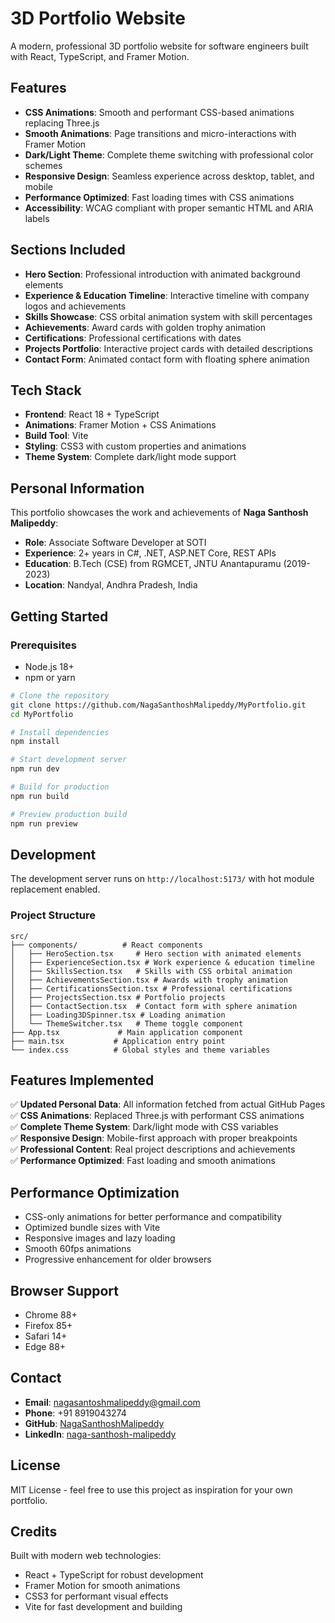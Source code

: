 # 3D Portfolio Website

A modern, professional 3D portfolio website for software engineers built with React, TypeScript, and Framer Motion.

## Features

- **CSS Animations**: Smooth and performant CSS-based animations replacing Three.js
- **Smooth Animations**: Page transitions and micro-interactions with Framer Motion
- **Dark/Light Theme**: Complete theme switching with professional color schemes
- **Responsive Design**: Seamless experience across desktop, tablet, and mobile
- **Performance Optimized**: Fast loading times with CSS animations
- **Accessibility**: WCAG compliant with proper semantic HTML and ARIA labels

## Sections Included

- **Hero Section**: Professional introduction with animated background elements
- **Experience & Education Timeline**: Interactive timeline with company logos and achievements
- **Skills Showcase**: CSS orbital animation system with skill percentages
- **Achievements**: Award cards with golden trophy animation
- **Certifications**: Professional certifications with dates
- **Projects Portfolio**: Interactive project cards with detailed descriptions
- **Contact Form**: Animated contact form with floating sphere animation

## Tech Stack

- **Frontend**: React 18 + TypeScript
- **Animations**: Framer Motion + CSS Animations
- **Build Tool**: Vite
- **Styling**: CSS3 with custom properties and animations
- **Theme System**: Complete dark/light mode support

## Personal Information

This portfolio showcases the work and achievements of **Naga Santhosh Malipeddy**:
- **Role**: Associate Software Developer at SOTI
- **Experience**: 2+ years in C#, .NET, ASP.NET Core, REST APIs
- **Education**: B.Tech (CSE) from RGMCET, JNTU Anantapuramu (2019-2023)
- **Location**: Nandyal, Andhra Pradesh, India

## Getting Started

### Prerequisites
- Node.js 18+ 
- npm or yarn

```bash
# Clone the repository
git clone https://github.com/NagaSanthoshMalipeddy/MyPortfolio.git
cd MyPortfolio

# Install dependencies
npm install

# Start development server
npm run dev

# Build for production
npm run build

# Preview production build
npm run preview
```

## Development

The development server runs on `http://localhost:5173/` with hot module replacement enabled.

### Project Structure
```
src/
├── components/          # React components
│   ├── HeroSection.tsx     # Hero section with animated elements
│   ├── ExperienceSection.tsx # Work experience & education timeline
│   ├── SkillsSection.tsx   # Skills with CSS orbital animation
│   ├── AchievementsSection.tsx # Awards with trophy animation
│   ├── CertificationsSection.tsx # Professional certifications
│   ├── ProjectsSection.tsx # Portfolio projects
│   ├── ContactSection.tsx  # Contact form with sphere animation
│   ├── Loading3DSpinner.tsx # Loading animation
│   └── ThemeSwitcher.tsx   # Theme toggle component
├── App.tsx             # Main application component
├── main.tsx           # Application entry point
└── index.css          # Global styles and theme variables
```

## Features Implemented

✅ **Updated Personal Data**: All information fetched from actual GitHub Pages  
✅ **CSS Animations**: Replaced Three.js with performant CSS animations  
✅ **Complete Theme System**: Dark/light mode with CSS variables  
✅ **Responsive Design**: Mobile-first approach with proper breakpoints  
✅ **Professional Content**: Real project descriptions and achievements  
✅ **Performance Optimized**: Fast loading and smooth animations  

## Performance Optimization

- CSS-only animations for better performance and compatibility
- Optimized bundle sizes with Vite
- Responsive images and lazy loading
- Smooth 60fps animations
- Progressive enhancement for older browsers

## Browser Support

- Chrome 88+
- Firefox 85+
- Safari 14+
- Edge 88+

## Contact

- **Email**: nagasantoshmalipeddy@gmail.com
- **Phone**: +91 8919043274
- **GitHub**: [NagaSanthoshMalipeddy](https://github.com/NagaSanthoshMalipeddy)
- **LinkedIn**: [naga-santhosh-malipeddy](https://www.linkedin.com/in/naga-santhosh-malipeddy-b6750620a)

## License

MIT License - feel free to use this project as inspiration for your own portfolio.

## Credits

Built with modern web technologies:
- React + TypeScript for robust development
- Framer Motion for smooth animations
- CSS3 for performant visual effects
- Vite for fast development and building
